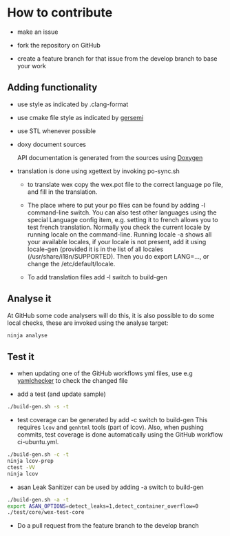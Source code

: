 # How to contribute

- make an issue

- fork the repository on GitHub

- create a feature branch for that issue from the develop branch to base your work

## Adding functionality

- use style as indicated by .clang-format

- use cmake file style as indicated by
  [gersemi](https://github.com/blankspruce/gersemi)

- use STL whenever possible

- doxy document sources

  API documentation is generated from the sources
  using [Doxygen](http://www.stack.nl/~dimitri/doxygen/)

- translation is done using xgettext by invoking po-sync.sh
  - to translate wex copy the wex.pot file to the correct language po
    file, and fill in the translation.

  - The place where to put your po files can be found by adding -l command-line switch.
    You can also test other languages using the special Language config item,
    e.g. setting it to french allows you to test french translation.
    Normally you check the current locale by running locale on the
    command-line. Running locale -a shows all your available locales, if your
    locale is not present, add it using locale-gen (provided it is in
    the list of all locales (/usr/share/i18n/SUPPORTED).
    Then you do export LANG=..., or change the /etc/default/locale.

  - To add translation files add -l switch to build-gen

## Analyse it

At GitHub some code analysers will do this, it is also possible to do
some local checks, these are invoked using the analyse target:

```bash
ninja analyse
```

## Test it

- when updating one of the GitHub workflows yml files, use e.g
  [yamlchecker](https://yamlchecker.com) to check the changed file

- add a test (and update sample)

```bash
./build-gen.sh -s -t
```

- test coverage can be generated by add -c switch to build-gen
  This requires `lcov` and `genhtml` tools (part of lcov).
  Also, when pushing commits, test coverage is done automatically using
  the GitHub workflow ci-ubuntu.yml.

```bash
./build-gen.sh -c -t
ninja lcov-prep
ctest -VV
ninja lcov
```

- asan Leak Sanitizer can be used by adding -a switch to build-gen

```bash
./build-gen.sh -a -t
export ASAN_OPTIONS=detect_leaks=1,detect_container_overflow=0
./test/core/wex-test-core
```

- Do a pull request from the feature branch to the develop branch

